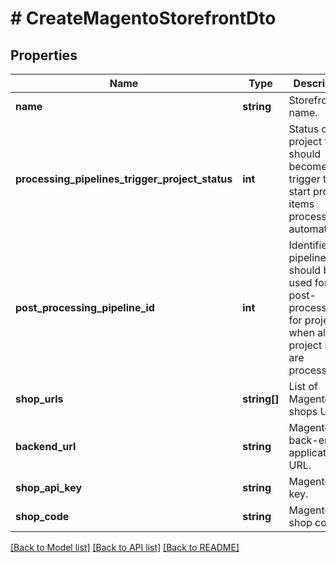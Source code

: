 # # CreateMagentoStorefrontDto

## Properties

Name | Type | Description | Notes
------------ | ------------- | ------------- | -------------
**name** | **string** | Storefront name. |
**processing_pipelines_trigger_project_status** | **int** | Status of project that should become a trigger to start project items processing automatically. | [optional]
**post_processing_pipeline_id** | **int** | Identifier of pipeline that should be used for post-processing for projects when all project items are processed. | [optional]
**shop_urls** | **string[]** | List of Magento shops URLs. |
**backend_url** | **string** | Magento back-end application URL. |
**shop_api_key** | **string** | Magento API key. |
**shop_code** | **string** | Magento shop code. | [optional]

[[Back to Model list]](../../README.md#models) [[Back to API list]](../../README.md#endpoints) [[Back to README]](../../README.md)
